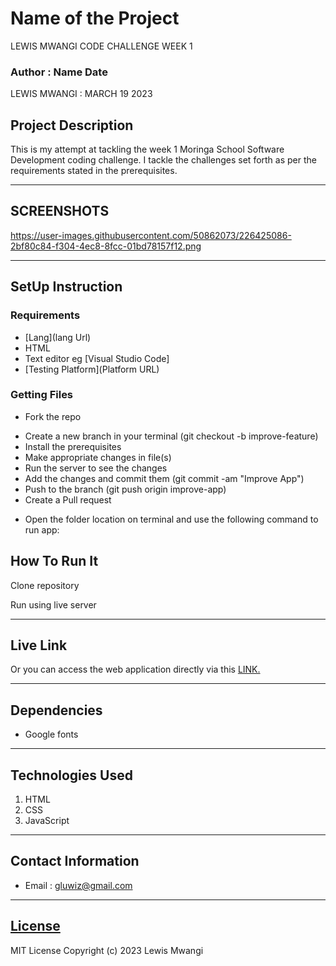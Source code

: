 # Name of the Project
LEWIS MWANGI CODE CHALLENGE WEEK 1
### Author : Name Date
LEWIS MWANGI : MARCH 19 2023
## Project Description
This is my attempt at tackling the week 1 Moringa School Software Development coding challenge. I tackle the challenges set forth as per the requirements stated in the prerequisites.
******

## SCREENSHOTS
https://user-images.githubusercontent.com/50862073/226425086-2bf80c84-f304-4ec8-8fcc-01bd78157f12.png


********
## SetUp Instruction
### Requirements
* [Lang](lang Url)
* HTML 
* Text editor eg [Visual Studio Code]
* [Testing Platform](Platform URL)


### Getting Files
* Fork the repo
- Create a new branch in your terminal (git checkout -b improve-feature)
- Install the prerequisites
- Make appropriate changes in file(s)
- Run the server to see the changes
- Add the changes and commit them (git commit -am "Improve App")
- Push to the branch (git push origin improve-app)
- Create a Pull request
* Open the folder location on terminal and use the following command to run app:

## How To Run It
Clone repository

Run using live server
*****
## Live Link
Or you can access the web application directly via this [LINK.](https://lewis-mwangi1.github.io/Lewis-Mwangi-Code-Challenge-Wk1/)
*****
## Dependencies
- Google fonts
*****
## Technologies Used
1. HTML
2. CSS
3. JavaScript
 
*****
## Contact Information
* Email : gluwiz@gmail.com
*****
## [License](LICENSE)
MIT License
Copyright (c) 2023 Lewis Mwangi